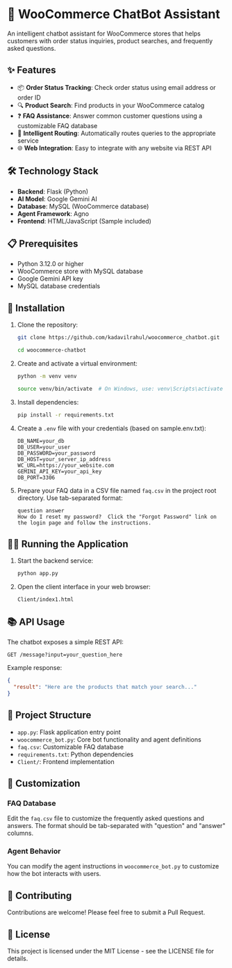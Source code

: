 # 🛒 WooCommerce ChatBot Assistant

An intelligent chatbot assistant for WooCommerce stores that helps customers with order status inquiries, product searches, and frequently asked questions.

## ✨ Features

- 📦 **Order Status Tracking**: Check order status using email address or order ID
- 🔍 **Product Search**: Find products in your WooCommerce catalog
- ❓ **FAQ Assistance**: Answer common customer questions using a customizable FAQ database
- 🧠 **Intelligent Routing**: Automatically routes queries to the appropriate service
- 🌐 **Web Integration**: Easy to integrate with any website via REST API

## 🛠️ Technology Stack

- **Backend**: Flask (Python)
- **AI Model**: Google Gemini AI
- **Database**: MySQL (WooCommerce database)
- **Agent Framework**: Agno
- **Frontend**: HTML/JavaScript (Sample included)

## 📋 Prerequisites

- Python 3.12.0 or higher
- WooCommerce store with MySQL database
- Google Gemini API key
- MySQL database credentials

## 🚀 Installation

1. Clone the repository:
   ```bash
   git clone https://github.com/kadavilrahul/woocommerce_chatbot.git
   ```
   ```bash
   cd woocommerce-chatbot
   ```

2. Create and activate a virtual environment:
   ```bash
   python -m venv venv
   ```
   ```bash
   source venv/bin/activate  # On Windows, use: venv\Scripts\activate
   ```

3. Install dependencies:
   ```bash
   pip install -r requirements.txt
   ```

4. Create a `.env` file with your credentials (based on sample.env.txt):
   ```
   DB_NAME=your_db
   DB_USER=your_user
   DB_PASSWORD=your_password
   DB_HOST=your_server_ip_address
   WC_URL=https://your_website.com
   GEMINI_API_KEY=your_api_key
   DB_PORT=3306
   ```

5. Prepare your FAQ data in a CSV file named `faq.csv` in the project root directory. Use tab-separated format:
   ```
   question	answer
   How do I reset my password?	Click the "Forgot Password" link on the login page and follow the instructions.
   ```

## 🏃‍♀️ Running the Application

1. Start the backend service:
   ```bash
   python app.py
   ```

2. Open the client interface in your web browser:
   ```
   Client/index1.html
   ```

## 📚 API Usage

The chatbot exposes a simple REST API:

```
GET /message?input=your_question_here
```

Example response:
```json
{
  "result": "Here are the products that match your search..."
}
```

## 📁 Project Structure

- `app.py`: Flask application entry point
- `woocommerce_bot.py`: Core bot functionality and agent definitions
- `faq.csv`: Customizable FAQ database
- `requirements.txt`: Python dependencies
- `Client/`: Frontend implementation

## 🔧 Customization

### FAQ Database
Edit the `faq.csv` file to customize the frequently asked questions and answers. The format should be tab-separated with "question" and "answer" columns.

### Agent Behavior
You can modify the agent instructions in `woocommerce_bot.py` to customize how the bot interacts with users.

## 🤝 Contributing

Contributions are welcome! Please feel free to submit a Pull Request.

## 📄 License

This project is licensed under the MIT License - see the LICENSE file for details.
